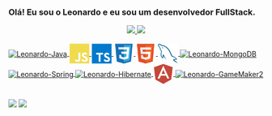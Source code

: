### Olá! Eu sou o Leonardo e eu sou um desenvolvedor FullStack.

<div align="center">
  <a href="https://github.com/leonardovbdo">
  <img height="165em" src="https://github-readme-stats.vercel.app/api?username=leonardovbdo&show_icons=true&theme=aura_dark&include_all_commits=true&count_private=true&hide=contribs&rank_icon=github">
  <img height="165em" src="https://github-readme-stats.vercel.app/api/top-langs/?username=leonardovbdo&layout=compact&theme=aura_dark&langs_count=6">
</div>
  
<div style="display: inline_block"><br>
  <img align="center" alt="Leonardo-Java" height="40" width="40" src="https://cdn.jsdelivr.net/gh/devicons/devicon/icons/java/java-original.svg">
  <img align="center" alt="Leonardo-Js" height="40" width="40" src="https://raw.githubusercontent.com/devicons/devicon/master/icons/javascript/javascript-plain.svg">
  <img align="center" alt="Leonardo-Ts" height="40" width="40" src="https://raw.githubusercontent.com/devicons/devicon/master/icons/typescript/typescript-plain.svg">
  <img align="center" alt="Leonardo-CSS" height="40" width="40" src="https://raw.githubusercontent.com/devicons/devicon/master/icons/css3/css3-original.svg">
  <img align="center" alt="Leonardo-HTML" height="40" width="40" src="https://raw.githubusercontent.com/devicons/devicon/master/icons/html5/html5-original.svg">
  <img align="center" alt="Leonardo-MySql" height="40" width="40" src="https://raw.githubusercontent.com/devicons/devicon/master/icons/mysql/mysql-original.svg">
  <img align="center" alt="Leonardo-MongoDB" height="40" width="40" src="https://cdn.jsdelivr.net/gh/devicons/devicon/icons/mongodb/mongodb-original.svg">
  <img align="center" alt="Leonardo-Spring" height="40" width="40" src="https://cdn.jsdelivr.net/gh/devicons/devicon/icons/spring/spring-original.svg">
  <img align="center" alt="Leonardo-Hibernate" height="40" width="40" src="https://www.vectorlogo.zone/logos/hibernate/hibernate-icon.svg">
  <img align="center" alt="Leonardo-Angular" height="40" width="40" src="https://raw.githubusercontent.com/devicons/devicon/master/icons/angularjs/angularjs-plain.svg">
  <img align="center" alt="Leonardo-GameMaker2" height="40" width="40" src="https://www.svgrepo.com/show/373618/gamemaker2.svg">

</div>
  
##
  
<div>
  <a href = "https://www.linkedin.com/in/leonardo-vilasboas-de-oliveira-4223a6256/"><img src="https://img.shields.io/badge/LinkedIn-0077B5?style=for-the-badge&logo=linkedin&logoColor=white" target="_blank"></a>
  <a href = "mailto:leonardovbdo25@gmail.com"><img src="https://img.shields.io/badge/Gmail-D14836?style=for-the-badge&logo=gmail&logoColor=white"></a>  
  
</div>
